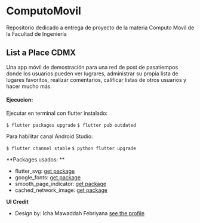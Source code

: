 # ComputoMovil
Repositorio dedicado a entrega de proyecto de la materia Computo Movil de la Facultad de Ingeniería


## List a Place CDMX

Una app móvil de demostración para una red de post de pasatiempos donde los usuarios pueden ver lugrares, administrar su propia lista de lugares favoritos, realizar comentarios, calificar listas de otros usuarios y hacer mucho más.


#### Ejecucion:

Ejecutar en terminal con flutter instalado:

`$ flutter packages upgrade`
`$ flutter pub outdated`

Para habilitar canal Android Studio:

`$ flutter channel stable`
`$ python flutter upgrade`


**Packages usados: **
- flutter_svg: [get package](https://pub.dev/packages/flutter_svg)
- google_fonts: [get package](https://pub.dev/packages/google_fonts)
- smooth_page_indicator: [get package](https://pub.dev/packages/smooth_page_indicator)
- cached_network_image: [get package](https://pub.dev/packages/cached_network_image)


**UI Credit**

- Design by: Icha Mawaddah Febriyana [see the profile](https://dribbble.com/ichamfy)
